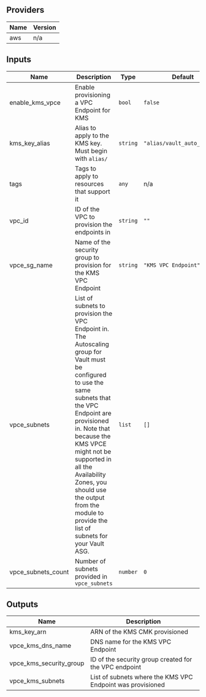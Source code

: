 ## Providers

| Name | Version |
|------|---------|
| aws | n/a |

## Inputs

| Name | Description | Type | Default | Required |
|------|-------------|------|---------|:-----:|
| enable\_kms\_vpce | Enable provisioning a VPC Endpoint for KMS | `bool` | `false` | no |
| kms\_key\_alias | Alias to apply to the KMS key. Must begin with `alias/` | `string` | `"alias/vault_auto_unseal"` | no |
| tags | Tags to apply to resources that support it | `any` | n/a | yes |
| vpc\_id | ID of the VPC to provision the endpoints in | `string` | `""` | no |
| vpce\_sg\_name | Name of the security group to provision for the KMS VPC Endpoint | `string` | `"KMS VPC Endpoint"` | no |
| vpce\_subnets | List of subnets to provision the VPC Endpoint in. The Autoscaling group for Vault must be configured to use the same subnets that the VPC Endpoint are provisioned in. Note that because the KMS VPCE might not be supported in all the Availability Zones, you should use the output from the module to provide the list of subnets for your Vault ASG. | `list` | `[]` | no |
| vpce\_subnets\_count | Number of subnets provided in `vpce_subnets` | `number` | `0` | no |

## Outputs

| Name | Description |
|------|-------------|
| kms\_key\_arn | ARN of the KMS CMK provisioned |
| vpce\_kms\_dns\_name | DNS name for the KMS VPC Endpoint |
| vpce\_kms\_security\_group | ID of the security group created for the VPC endpoint |
| vpce\_kms\_subnets | List of subnets where the KMS VPC Endpoint was provisioned |

